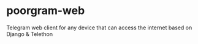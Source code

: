 # poorgram-web
Telegram web client for any device that can access the internet based on Django &amp; Telethon
